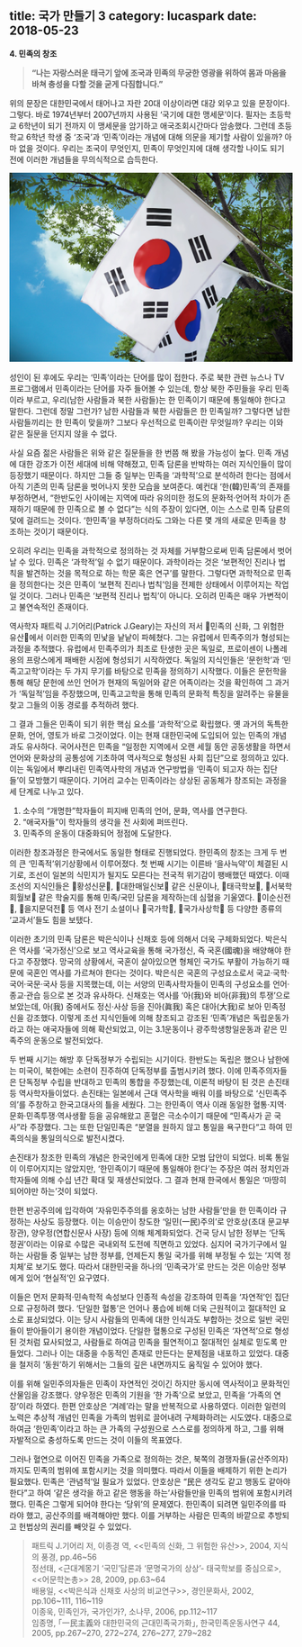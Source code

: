 title: 국가 만들기 3
category: lucaspark
date: 2018-05-23
------------------------------------
**4. 민족의 창조**

> **“나는 자랑스러운 태극기 앞에 조국과 민족의 무궁한 영광을 위하여 몸과 마음을 바쳐 충성을 다할 것을 굳게 다짐합니다.”**


 위의 문장은 대한민국에서 태어나고 자란 20대 이상이라면 대강 외우고 있을 문장이다. 그렇다. 바로 1974년부터 2007년까지 사용된 ‘국기에 대한 맹세문’이다. 필자는 초등학교 6학년이 되기 전까지 이 맹세문을 암기하고 애국조회시간마다 암송했다. 그런데 초등학교 6학년 학생 중 ‘조국’과 ‘민족’이라는 개념에 대해 의문을 제기할 사람이 있을까? 아마 없을 것이다. 우리는 조국이 무엇인지, 민족이 무엇인지에 대해 생각할 나이도 되기 전에 이러한 개념들을 무의식적으로 습득한다. 

![](./userdata/images/052318-1.jpg)

성인이 된 후에도 우리는 ‘민족’이라는 단어를 많이 접한다. 주로 북한 관련 뉴스나 TV 프로그램에서 민족이라는 단어를 자주 들어볼 수 있는데, 항상 북한 주민들을 우리 민족이라 부르고, 우리(남한 사람들과 북한 사람들)는 한 민족이기 때문에 통일해야 한다고 말한다. 그런데 정말 그런가? 남한 사람들과 북한 사람들은 한 민족일까? 그렇다면 남한 사람들끼리는 한 민족이 맞을까? 그보다 우선적으로 민족이란 무엇일까? 우리는 이와 같은 질문을 던지지 않을 수 없다.

사실 요즘 젊은 사람들은 위와 같은 질문들을 한 번쯤 해 봤을 가능성이 높다. 민족 개념에 대한 강조가 이전 세대에 비해 약해졌고, 민족 담론을 반박하는 여러 지식인들이 많이 등장했기 때문이다. 하지만 그들 중 일부는 민족을 ‘과학적’으로 분석하려 한다는 점에서 아직 기존의 민족 담론을 벗어나지 못한 모습을 보여준다. 예컨대 ‘한(韓)민족’의 존재를 부정하면서, “한반도인 사이에는 지역에 따라 유의미한 정도의 문화적·언어적 차이가 존재하기 때문에 한 민족으로 볼 수 없다”는 식의 주장이 있다면, 이는 스스로 민족 담론의 덫에 걸려드는 것이다. ‘한민족’을 부정하더라도 그와는 다른 몇 개의 새로운 민족을 창조하는 것이기 때문이다. 
 
오히려 우리는 민족을 과학적으로 정의하는 것 자체를 거부함으로써 민족 담론에서 벗어날 수 있다. 민족은 ‘과학적’일 수 없기 때문이다. 과학이라는 것은 ‘보편적인 진리나 법칙을 발견하는 것을 목적으로 하는 학문 혹은 연구’를 말한다. 그렇다면 과학적으로 민족을 정의한다는 것은 민족이 ‘보편적 진리나 법칙’임을 전제한 상태에서 이루어지는 작업일 것이다. 그러나 민족은 ‘보편적 진리나 법칙’이 아니다. 오히려 민족은 매우 가변적이고 불연속적인 존재이다.    

역사학자 패트릭 J.기어리(Patrick J.Geary)는 자신의 저서 󰡔민족의 신화, 그 위험한 유산󰡕에서 이러한 민족의 민낯을 낱낱이 파헤쳤다. 그는 유럽에서 민족주의가 형성되는 과정을 추적했다. 유럽에서 민족주의가 최초로 탄생한 곳은 독일로, 프로이센이 나폴레옹의 프랑스에게 패배한 시점에 형성되기 시작하였다. 독일의 지식인들은 ‘문헌학’과 ‘민족고고학’이라는 두 가지 무기를 바탕으로 민족을 정의하기 시작했다. 이들은 문헌학을 통해 해당 문헌에 쓰인 언어가 현재의 독일어와 같은 어족이라는 것을 확인하여 그 과거가 ‘독일적’임을 주장했으며, 민족고고학을 통해 민족의 문화적 특징을 알려주는 유물을 찾고 그들의 이동 경로를 추적하려 했다. 

그 결과 그들은 민족이 되기 위한 핵심 요소를 ‘과학적’으로 확립했다. 옛 과거의 독특한 문화, 언어, 영토가 바로 그것이었다. 이는 현재 대한민국에 도입되어 있는 민족의 개념과도 유사하다. 국어사전은 민족을 “일정한 지역에서 오랜 세월 동안 공동생활을 하면서 언어와 문화상의 공통성에 기초하여 역사적으로 형성된 사회 집단”으로 정의하고 있다. 이는 독일에서 뿌리내린 민족역사학의 개념과 연구방법을 ‘민족이 되고자 하는 집단들’이 모방했기 때문이다. 기어리 교수는 민족이라는 상상된 공동체가 창조되는 과정을 세 단계로 나누고 있다. 


1. 소수의 “개명한”학자들이 피지배 민족의 언어, 문화, 역사를 연구한다. 
2. “애국자들”이 학자들의 생각을 전 사회에 퍼뜨린다. 
3. 민족주의 운동이 대중화되어 정점에 도달한다.


이러한 창조과정은 한국에서도 동일한 형태로 진행되었다. 한민족의 창조는 크게 두 번의 큰 ‘민족적’위기상황에서 이루어졌다. 첫 번째 시기는 이른바 ‘을사늑약’이 체결된 시기로, 조선이 일본의 식민지가 될지도 모른다는 전국적 위기감이 팽배했던 때였다. 이때 조선의 지식인들은 󰡔황성신문󰡕, 󰡔대한매일신보󰡕 같은 신문이나, 󰡔태극학보󰡕, 󰡔서북학회월보󰡕 같은 학술지를 통해 민족/국민 담론을 제작하는데 심혈을 기울였다. 󰡔이순신전󰡕, 󰡔을지문덕전󰡕 등 역사 전기 소설이나 󰡔국가학󰡕, 󰡔국가사상학󰡕 등 다양한 종류의 ‘교과서’들도 힘을 보탰다. 

이러한 초기의 민족 담론은 박은식이나 신채호 등에 의해서 더욱 구체화되었다. 박은식은 역사를 ‘국가정신’으로 보고 역사교육을 통해 국가정신, 즉 국혼(國魂)을 배양해야 한다고 주장했다. 망국의 상황에서, 국혼이 살아있으면 형체인 국가도 부활이 가능하기 때문에 국혼인 역사를 가르쳐야 한다는 것이다. 박은식은 국혼의 구성요소로서 국교·국학·국어·국문·국사 등을 지목했는데, 이는 서양의 민족사학자들이 민족의 구성요소를 언어·종교·관습 등으로 본 것과 유사하다. 신채호는 역사를 ‘아(我)와 비아(非我)의 투쟁’으로 보았는데, 아(我) 중에서도 정신·사상 등을 진아(眞我) 혹은 대아(大我)로 보아 민족정신을 강조했다. 이렇게 조선 지식인들에 의해 창조되고 강조된 ‘민족’개념은 독립운동가라고 하는 애국자들에 의해 확산되었고, 이는 3.1운동이나 광주학생항일운동과 같은 민족주의 운동으로 발전되었다. 

두 번째 시기는 해방 후 단독정부가 수립되는 시기이다. 한반도는 독립은 했으나 남한에는 미국이, 북한에는 소련이 진주하여 단독정부를 출범시키려 했다. 이에 민족주의자들은 단독정부 수립을 반대하고 민족의 통합을 주장했는데, 이론적 바탕이 된 것은 손진태 등 역사학자들이었다. 손진태는 일본에서 근대 역사학을 배워 이를 바탕으로 ‘신민족주의’를 주창하고 한국고대사의 틀을 세웠다. 그는 한민족이 역사 이래 동일한 혈통·지역·문화·민족투쟁·역사생활 등을 공유해왔고 혼혈은 극소수이기 때문에 “민족사가 곧 국사”라 주장했다. 그는 또한 단일민족은 “분열을 원하지 않고 통일을 욕구한다“고 하여 민족의식을 통일의식으로 발전시켰다. 

손진태가 창조한 민족의 개념은 한국인에게 민족에 대한 모범 답안이 되었다. 비록 통일이 이루어지지는 않았지만, ‘한민족이기 때문에 통일해야 한다’는 주장은 여러 정치인과 학자들에 의해 수십 년간 확대 및 재생산되었다. 그 결과 현재 한국에서 통일은 ‘마땅히 되어야만 하는’것이 되었다.  

한편 반공주의에 입각하여 ‘자유민주주의를 옹호하는 남한 사람들’만을 한 민족이라 규정하는 사상도 등장했다. 이는 이승만이 창도한 ‘일민(一民)주의’로 안호상(초대 문교부장관), 양우정(연합신문사 사장) 등에 의해 체계화되었다. 건국 당시 남한 정부는 ‘단독정권’이라는 이유로 수많은 국내외적 도전에 직면하고 있었다. 심지어 국가기구에서 일하는 사람들 중 일부는 남한 정부를, 언제든지 통일 국가를 위해 부정될 수 있는 ‘지역 정치체’로 보기도 했다. 따라서 대한민국을 하나의 ‘민족국가’로 만드는 것은 이승만 정부에게 있어 ‘현실적’인 요구였다. 

이들은 먼저 문화적·민속학적 속성보다 인종적 속성을 강조하여 민족을 ‘자연적’인 집단으로 규정하려 했다. ‘단일한 혈통’은 언어나 풍습에 비해 더욱 근원적이고 절대적인 요소로 표상되었다. 이는 당시 사람들의 민족에 대한 인식과도 부합하는 것으로 일반 국민들이 받아들이기 용이한 개념이었다. 단일한 혈통으로 구성된 민족은 ‘자연적’으로 형성된 것처럼 묘사되었고, 사람들로 하여금 민족을 필연적이고 절대적인 실체로 믿도록 만들었다. 그러나 이는 대중을 수동적인 존재로 만든다는 문제점을 내포하고 있었다. 대중을 철저히 ‘동원’하기 위해서는 그들의 깊은 내면까지도 움직일 수 있어야 했다.

이를 위해 일민주의자들은 민족이 자연적인 것이긴 하지만 동시에 역사적이고 문화적인 산물임을 강조했다. 양우정은 민족의 기원을 ‘한 가족’으로 보았고, 민족을 ‘가족의 연장’이라 하였다. 한편 안호상은 ‘겨례’라는 말을 반복적으로 사용하였다. 이러한 일련의 노력은 추상적 개념인 민족을 가족의 범위로 끌어내려 구체화하려는 시도였다. 대중으로 하여금 ‘한민족’이라고 하는 큰 가족의 구성원으로 스스로를 정의하게 하고, 그를 위해 자발적으로 충성하도록 만드는 것이 이들의 목표였다.     

그러나 혈연으로 이어진 민족을 가족으로 정의하는 것은, 북쪽의 경쟁자들(공산주의자)까지도 민족의 범위에 포함시키는 것을 의미했다. 따라서 이들을 배제하기 위한 논리가 필요했다. 민족은 ‘관념적’일 필요가 있었다. 안호상은 “民은 생각도 같고 행동도 같아야 한다”고 하여 ‘같은 생각을 하고 같은 행동을 하는’사람들만을 민족의 범위에 포함시키려 했다. 민족은 그렇게 되어야 한다는 ‘당위’의 문제였다. 한민족이 되려면 일민주의를 따라야 했고, 공산주의를 배격해야만 했다. 이를 거부하는 사람은 민족의 바깥으로 추방되고 헌법상의 권리를 빼앗길 수 있었다. 

> 패트릭 J.기어리 저, 이종경 역, <<민족의 신화, 그 위험한 유산>>, 2004, 지식의 풍경, pp.46~56 <br> 정선태, <근대계몽기 ‘국민’담론과 ‘문명국가의 상상’- 태국학보를 중심으로>, <<어문학논총>> 28, 2009, pp.63~64 <br>배용일, <<박은식과 신채호 사상의 비교연구>>, 경인문화사, 2002, pp.106~111, 116~119 <br> 이종욱, 민족인가, 국가인가?, 소나무, 2006, pp.112~117 <br> 임종명, ｢一民主義와 대한민국의 근대민족국가화｣, 한국민족운동사연구 44, 2005, pp.267~270, 272~274, 276~277, 279~282

